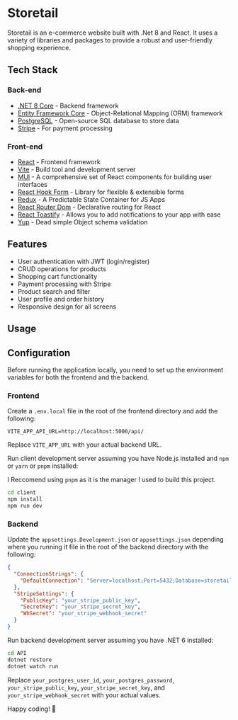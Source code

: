 # Storetail

Storetail is an e-commerce website built with .Net 8 and React. It uses a variety of libraries and packages to provide a robust and user-friendly shopping experience.

## Tech Stack

### Back-end

- [.NET 8 Core](https://dotnet.microsoft.com/en-us/download) - Backend framework
- [Entity Framework Core](https://github.com/dotnet/efcore) - Object-Relational Mapping (ORM) framework
- [PostgreSQL](https://www.postgresql.org/) - Open-source SQL database to store data
- [Stripe](https://stripe.com/) - For payment processing

### Front-end

- [React](https://reactjs.org/) - Frontend framework
- [Vite](https://vitejs.dev/) - Build tool and development server
- [MUI](https://mui.com/) - A comprehensive set of React components for building user interfaces
- [React Hook Form](https://react-hook-form.com/) - Library for flexible & extensible forms
- [Redux](https://redux.js.org/) - A Predictable State Container for JS Apps
- [React Router Dom](https://reactrouter.com/) - Declarative routing for React
- [React Toastify](https://fkhadra.github.io/react-toastify/) - Allows you to add notifications to your app with ease
- [Yup](https://github.com/jquense/yup) - Dead simple Object schema validation

## Features

- User authentication with JWT (login/register)
- CRUD operations for products
- Shopping cart functionality
- Payment processing with Stripe
- Product search and filter
- User profile and order history
- Responsive design for all screens

## Usage

## Configuration

Before running the application locally, you need to set up the environment variables for both the frontend and the backend.

### Frontend

Create a `.env.local` file in the root of the frontend directory and add the following:

```env
VITE_APP_API_URL=http://localhost:5000/api/
```

Replace `VITE_APP_URL` with your actual backend URL.

Run client development server assuming you have Node.js installed and `npm` or `yarn` or `pnpm` installed:

I Reccomend using `pnpm` as it is the manager I used to build this project.

```bash
cd client
npm install
npm run dev
```

### Backend

Update the `appsettings.Development.json` or `appsettings.json` depending where you running it file in the root of the backend directory with the following:

```json
{
  "ConnectionStrings": {
    "DefaultConnection": "Server=localhost;Port=5432;Database=storetail;User Id=your_postgres_user_id;Password=your_postgres_password;"
  },
  "StripeSettings": {
    "PublicKey": "your_stripe_public_key",
    "SecretKey": "your_stripe_secret_key",
    "WhSecret": "your_stripe_webhook_secret"
  }
}
```

Run backend development server assuming you have .NET 6 installed:

```bash
cd API
dotnet restore
dotnet watch run
```

Replace `your_postgres_user_id`, `your_postgres_password`, `your_stripe_public_key`, `your_stripe_secret_key`, and `your_stripe_webhook_secret` with your actual values.

Happy coding! 🚀

